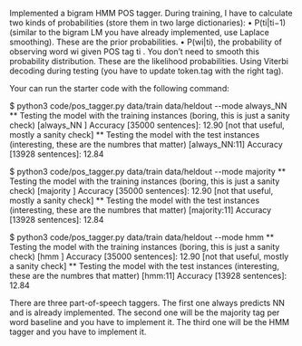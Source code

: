 Implemented a bigram HMM POS tagger. During training, I have to calculate two kinds of probabilities (store them in two large dictionaries):
• P(ti|ti−1) (similar to the bigram LM you have already implemented, use Laplace smoothing).
These are the prior probabilities.
• P(wi|ti), the probability of observing word wi given POS tag ti
. You don’t need to smooth this
probability distribution. These are the likelihood probabilities.
Using  Viterbi decoding during testing (you have to update token.tag with the right tag).

Your can run the starter code with the following command:

$ python3 code/pos_tagger.py data/train data/heldout --mode always_NN
** Testing the model with the training instances (boring, this is just a sanity check)
[always_NN ] Accuracy [35000 sentences]: 12.90 [not that useful, mostly a sanity check]
** Testing the model with the test instances (interesting, these are the numbres that matter)
[always_NN:11] Accuracy [13928 sentences]: 12.84

$ python3 code/pos_tagger.py data/train data/heldout --mode majority
** Testing the model with the training instances (boring, this is just a sanity check)
[majority ] Accuracy [35000 sentences]: 12.90 [not that useful, mostly a sanity check]
** Testing the model with the test instances (interesting, these are the numbres that matter)
[majority:11] Accuracy [13928 sentences]: 12.84

$ python3 code/pos_tagger.py data/train data/heldout --mode hmm
** Testing the model with the training instances (boring, this is just a sanity check)
[hmm ] Accuracy [35000 sentences]: 12.90 [not that useful, mostly a sanity check]
** Testing the model with the test instances (interesting, these are the numbres that matter)
[hmm:11] Accuracy [13928 sentences]: 12.84

There are three part-of-speech taggers. The first one always predicts NN and is already implemented.
The second one will be the majority tag per word baseline and you have to implement it. The third
one will be the HMM tagger and you have to implement it.

